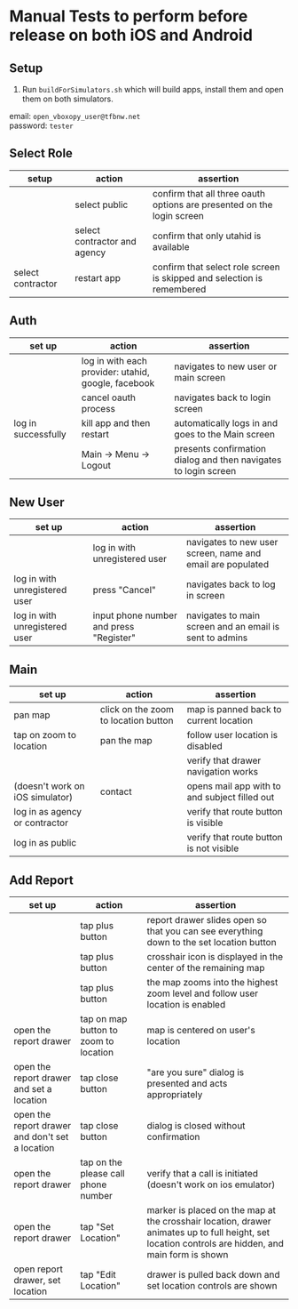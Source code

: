 # Manual Tests to perform before release on both iOS and Android

## Setup

1. Run `buildForSimulators.sh` which will build apps, install them and open them on both simulators.

email: `open_vboxopy_user@tfbnw.net`  
password: `tester`

## Select Role

| setup             | action                       | assertion                                                              |
| ----------------- | ---------------------------- | ---------------------------------------------------------------------- |
|                   | select public                | confirm that all three oauth options are presented on the login screen |
|                   | select contractor and agency | confirm that only utahid is available                                  |
| select contractor | restart app                  | confirm that select role screen is skipped and selection is remembered |

## Auth

| set up              | action                                              | assertion                                                       |
| ------------------- | --------------------------------------------------- | --------------------------------------------------------------- |
|                     | log in with each provider: utahid, google, facebook | navigates to new user or main screen                            |
|                     | cancel oauth process                                | navigates back to login screen                                  |
| log in successfully | kill app and then restart                           | automatically logs in and goes to the Main screen               |
|                     | Main -> Menu -> Logout                              | presents confirmation dialog and then navigates to login screen |

## New User

| set up                        | action                                  | assertion                                                  |
| ----------------------------- | --------------------------------------- | ---------------------------------------------------------- |
|                               | log in with unregistered user           | navigates to new user screen, name and email are populated |
| log in with unregistered user | press "Cancel"                          | navigates back to log in screen                            |
| log in with unregistered user | input phone number and press "Register" | navigates to main screen and an email is sent to admins    |

## Main

| set up                          | action                               | assertion                                     |
| ------------------------------- | ------------------------------------ | --------------------------------------------- |
| pan map                         | click on the zoom to location button | map is panned back to current location        |
| tap on zoom to location         | pan the map                          | follow user location is disabled              |
|                                 |                                      | verify that drawer navigation works           |
| (doesn't work on iOS simulator) | contact                              | opens mail app with to and subject filled out |
| log in as agency or contractor  |                                      | verify that route button is visible           |
| log in as public                |                                      | verify that route button is not visible       |

## Add Report

| set up                                          | action                                | assertion                                                                                                                                          |
| ----------------------------------------------- | ------------------------------------- | -------------------------------------------------------------------------------------------------------------------------------------------------- |
|                                                 | tap plus button                       | report drawer slides open so that you can see everything down to the set location button                                                           |
|                                                 | tap plus button                       | crosshair icon is displayed in the center of the remaining map                                                                                     |
|                                                 | tap plus button                       | the map zooms into the highest zoom level and follow user location is enabled                                                                      |
| open the report drawer                          | tap on map button to zoom to location | map is centered on user's location                                                                                                                 |
| open the report drawer and set a location       | tap close button                      | "are you sure" dialog is presented and acts appropriately                                                                                          |
| open the report drawer and don't set a location | tap close button                      | dialog is closed without confirmation                                                                                                              |
| open the report drawer                          | tap on the please call phone number   | verify that a call is initiated (doesn't work on ios emulator)                                                                                     |
| open the report drawer                          | tap "Set Location"                    | marker is placed on the map at the crosshair location, drawer animates up to full height, set location controls are hidden, and main form is shown |
| open report drawer, set location                | tap "Edit Location"                   | drawer is pulled back down and set location controls are shown                                                                                     |
